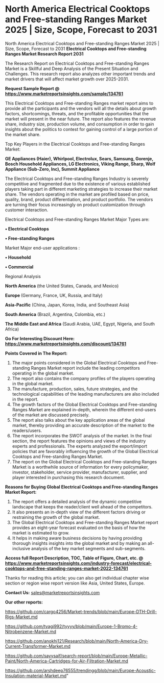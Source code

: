 # North America Electrical Cooktops and Free-standing Ranges Market 2025 | Size, Scope, Forecast to 2031
North America Electrical Cooktops and Free-standing Ranges Market 2025 | Size, Scope, Forecast to 2031
<strong>Electrical Cooktops and Free-standing Ranges Market Research Report 2031</strong>

The Research Report on Electrical Cooktops and Free-standing Ranges Market is a Skillful and Deep Analysis of the Present Situation and Challenges. This research report also analyzes other important trends and market drivers that will affect market growth over 2025-2031.

<strong>Request Sample Report @ <a href=https://www.marketreportsinsights.com/sample/134761>https://www.marketreportsinsights.com/sample/134761</a></strong>

This Electrical Cooktops and Free-standing Ranges market report aims to provide all the participants and the vendors will all the details about growth factors, shortcomings, threats, and the profitable opportunities that the market will present in the near future. The report also features the revenue share, industry size, production volume, and consumption in order to gain insights about the politics to contest for gaining control of a large portion of the market share.

Top Key Players in the Electrical Cooktops and Free-standing Ranges Market:

<strong>GE Appliances (Haier), Whirlpool, Electrolux, Sears, Samsung, Gorenje, Bosch Household Appliances, LG Electronics, Viking Range, Sharp, Wolf Appliance (Sub-Zero, Inc), Summit Appliance</strong>

The Electrical Cooktops and Free-standing Ranges Industry is severely competitive and fragmented due to the existence of various established players taking part in different marketing strategies to increase their market share. The vendors operating in the market are profiled based on price, quality, brand, product differentiation, and product portfolio. The vendors are turning their focus increasingly on product customization through customer interaction.

Electrical Cooktops and Free-standing Ranges Market Major Types are:

<strong>• Electrical Cooktops

• Free-standing Ranges</strong>

Market Major end-user applications :

<strong>• Household

• Commercial</strong>

Regional Analysis

</u><strong><b>North America</b></strong> (the United States, Canada, and Mexico)

<strong><b>Europe </b></strong>(Germany, France, UK, Russia, and Italy)

<strong><b>Asia-Pacific</b></strong> (China, Japan, Korea, India, and Southeast Asia)

<strong><b>South America</b></strong> (Brazil, Argentina, Colombia, etc.)

<strong><b>The Middle East and Africa</b></strong> (Saudi Arabia, UAE, Egypt, Nigeria, and South Africa)

<strong>Go For Interesting Discount Here: <a href=https://www.marketreportsinsights.com/discount/134761>https://www.marketreportsinsights.com/discount/134761</a></strong>

<strong>Points Covered in The Report:</strong>
<ol>
  <li>The major points considered in the Global Electrical Cooktops and Free-standing Ranges Market report include the leading competitors operating in the global market.</li>
  <li>The report also contains the company profiles of the players operating in the global market.</li>
  <li>The manufacture, production, sales, future strategies, and the technological capabilities of the leading manufacturers are also included in the report.</li>
  <li>The growth factors of the Global Electrical Cooktops and Free-standing Ranges Market are explained in-depth, wherein the different end-users of the market are discussed precisely.</li>
  <li>The report also talks about the key application areas of the global market, thereby providing an accurate description of the market to the readers/users.</li>
  <li>The report incorporates the SWOT analysis of the market. In the final section, the report features the opinions and views of the industry experts and professionals. The experts analyzed the export/import policies that are favorably influencing the growth of the Global Electrical Cooktops and Free-standing Ranges Market.</li>
  <li>The report on the Global Electrical Cooktops and Free-standing Ranges Market is a worthwhile source of information for every policymaker, investor, stakeholder, service provider, manufacturer, supplier, and player interested in purchasing this research document.</li>
</ol>
<strong>Reasons for Buying Global Electrical Cooktops and Free-standing Ranges Market Report:</strong>

<ol>
  <li>The report offers a detailed analysis of the dynamic competitive landscape that keeps the reader/client well ahead of the competitors.</li>
  <li>It also presents an in-depth view of the different factors driving or restraining the growth of the global market.</li>
  <li>The Global Electrical Cooktops and Free-standing Ranges Market report provides an eight-year forecast evaluated on the basis of how the market is estimated to grow.</li>
  <li>It helps in making aware business decisions by having providing thorough insights insights into the global market and by making an all-inclusive analysis of the key market segments and sub-segments.</li>
</ol>
<strong>Access full Report Description, TOC, Table of Figure, Chart, etc. @ <a href=https://www.marketreportsinsights.com/industry-forecast/electrical-cooktops-and-free-standing-ranges-market-2022-134761>https://www.marketreportsinsights.com/industry-forecast/electrical-cooktops-and-free-standing-ranges-market-2022-134761</a></strong>


Thanks for reading this article; you can also get individual chapter wise section or region wise report version like Asia, United States, Europe.

<strong>Contact Us:</strong>
sales@marketreportsinsights.com

<strong>Our other reports:</strong>

<a href=https://github.com/cargo4256/Market-trends/blob/main/Europe-DTH-Drill-Rigs-Market.md>https://github.com/cargo4256/Market-trends/blob/main/Europe-DTH-Drill-Rigs-Market.md</a>

<a href=https://github.com/tyagi992/tyyyy/blob/main/Europe-1-Bromo-4-Nitrobenzene-Market.md>https://github.com/tyagi992/tyyyy/blob/main/Europe-1-Bromo-4-Nitrobenzene-Market.md</a>

<a href=https://github.com/anokhi121/Research/blob/main/North-America-Dry-Current-Transformer-Market.md>https://github.com/anokhi121/Research/blob/main/North-America-Dry-Current-Transformer-Market.md</a>

<a href=https://github.com/sayysaif/search-report/blob/main/Europe-Metallic-Paint/North-America-Cartridges-for-Air-Filtration-Market.md>https://github.com/sayysaif/search-report/blob/main/Europe-Metallic-Paint/North-America-Cartridges-for-Air-Filtration-Market.md</a>

<a href=https://github.com/arshdeep76555/trendingg/blob/main/Europe-Acoustic-Insulation-material-Market.md>https://github.com/arshdeep76555/trendingg/blob/main/Europe-Acoustic-Insulation-material-Market.md</a>"
